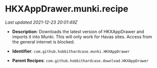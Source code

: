 # HKXAppDrawer.munki.recipe

_Last updated 2021-12-23 20:01:49Z_

- **Description**: Downloads the latest version of HKXAppDrawer and imports it into Munki. This will only work for Havas sites. Access from the general internet is blocked.

- **Identifier**: `com.github.hobbithardcase.munki.HKXAppDrawer`

- **Parent Recipes**: `com.github.hobbithardcase.download.HKXAppDrawer`
